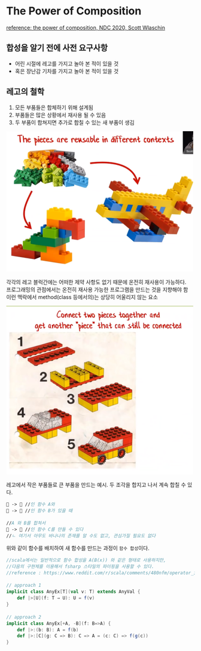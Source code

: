 # The Power of Composition
[reference: the power of composition, NDC 2020, Scott Wlaschin](https://www.youtube.com/watch?v=rCKPgu4DvcE&ab_channel=NDCConferences)

## 합성을 알기 전에 사전 요구사항
- 어린 시절에 레고를 가지고 놀아 본 적이 있을 것
- 혹은 장난감 기차를 가지고 놀아 본 적이 있을 것

## 레고의 철학
1. 모든 부품들은 합체하기 위해 설계됨
2. 부품들은 많은 상황에서 재사용 될 수 있음
3. 두 부품이 합쳐지면 추가로 합칠 수 있는 새 부품이 생김

<img src="./img/lego2.png" style="width:500px">

각각의 레고 블럭간에는 어떠한 제약 사항도 없기 때문에 온전히 재사용이 가능하다.  
프로그래밍의 관점에서는 온전히 재사용 가능한 프로그램을 만드는 것을 지향해야 함  
이런 맥락에서 method(class 등에서의)는 상당히 어울리지 않는 요소  

<img src="./img/lego1.png" style="width:500px">

레고에서 작은 부품들로 큰 부품을 만드는 예시. 두 조각을 합지고 나서 계속 합칠 수 있다.

```fsharp
🍏 -> 🍌 //인 함수 A와
🍌 -> 🍅 //인 함수 B가 있을 때

//A 와 B를 합쳐서
🍏 -> 🍅 //인 함수 C를 만들 수 있다
//ㄴ 여기서 아무도 바나나의 존재를 알 수도 없고, 관심가질 필요도 없다
```
위와 같이 함수를 배치하여 새 함수를 만드는 과정이 `함수 합성`이다. 
```scala
//scala에서는 일반적으로 함수 합성을 A(B(x)) 와 같은 형태로 사용하지만, 
//다음의 구현체를 이용해서 fsharp 스타일의 파이핑을 사용할 수 있다.
//reference : https://www.reddit.com/r/scala/comments/480nfm/operator_in_scala

// approach 1
implicit class AnyEx[T](val v: T) extends AnyVal {
    def |>[U](f: T ⇒ U): U = f(v)
}

// approach 2
implicit class AnyEx[+A, -B](f: B=>A) {
    def |>:(b: B): A = f(b)
    def |>:[C](g: C => B): C => A = (c: C) => f(g(c))
}
```